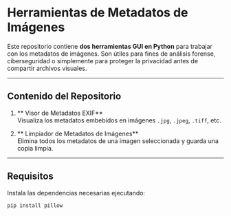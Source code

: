 # Herramientas de Metadatos de Imágenes

Este repositorio contiene **dos herramientas GUI en Python** para trabajar con los metadatos de imágenes. Son útiles para fines de análisis forense, ciberseguridad o simplemente para proteger la privacidad antes de compartir archivos visuales.

---

##  Contenido del Repositorio

1. ** Visor de Metadatos EXIF**  
   Visualiza los metadatos embebidos en imágenes `.jpg`, `.jpeg`, `.tiff`, etc.

2. ** Limpiador de Metadatos de Imágenes**  
   Elimina todos los metadatos de una imagen seleccionada y guarda una copia limpia.

---

##  Requisitos

Instala las dependencias necesarias ejecutando:

```bash
pip install pillow
